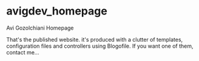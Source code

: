 # avigdev_homepage
Avi Gozolchiani Homepage

That's the published website. it's produced with a clutter of templates, configuration files and controllers 
using Blogofile. If you want one of them, contact me...
